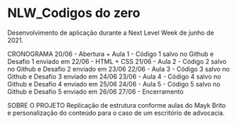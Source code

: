 # NLW_Codigos do zero
Desenvolvimento de aplicação durante a Next Level Week de junho de 2021.

CRONOGRAMA
20/06 - Abertura + Aula 1 - Código 1 salvo no Github e Desafio 1 enviado em 22/06 - HTML + CSS
21/06 - Aula 2 - Código 2 salvo no Github e Desafio 2 enviado em 23/06
22/06 - Aula 3 - Código 3 salvo no Github e Desafio 3 enviado em 24/06
23/06 - Aula 4 - Código 4 salvo no Github e Desafio 4 enviado em 25/06
24/06 - Aula 5 - Código 5 salvo no Github e Desafio 5 enviado em 26/06
27/06 - Encerramento

SOBRE O PROJETO
Replicação de estrutura conforme aulas do Mayk Brito e personalização do conteúdo para o caso de um escritório de advocacia.
